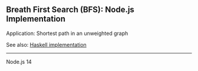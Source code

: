 ## Breath First Search (BFS): Node.js Implementation

Application: Shortest path in an unweighted graph

See also: [Haskell implementation](https://github.com/iurii-kyrylenko/escape-block-rest/blob/master/src/Bfs.hs)

---

Node.js 14
